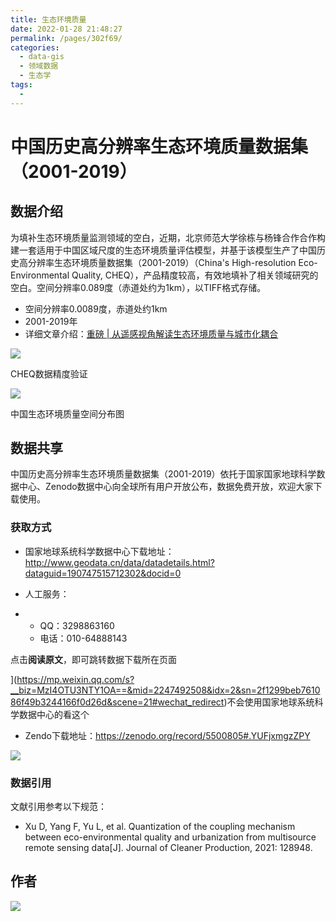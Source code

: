 ```yaml
---
title: 生态环境质量
date: 2022-01-28 21:48:27
permalink: /pages/302f69/
categories:
  - data-gis
  - 领域数据
  - 生态学
tags:
  - 
---
```

# 中国历史高分辨率生态环境质量数据集（2001-2019）

## 数据介绍

为填补生态环境质量监测领域的空白，近期，北京师范大学徐栋与杨锋合作合作构建一套适用于中国区域尺度的生态环境质量评估模型，并基于该模型生产了中国历史高分辨率生态环境质量数据集（2001-2019）（China's High-resolution Eco-Environmental Quality, CHEQ），产品精度较高，有效地填补了相关领域研究的空白。空间分辨率0.089度（赤道处约为1km），以TIFF格式存储。

- 空间分辨率0.0089度，赤道处约1km
- 2001-2019年
- 详细文章介绍：[重磅 | 从遥感视角解读生态环境质量与城市化耦合](https://mp.weixin.qq.com/s?__biz=MzI4OTU3NTY1OA==&mid=2247494829&idx=1&sn=97adeb7e446e064e0d06ccab0ed2ed86&scene=21#wechat_redirect)

![](http://pics.landcover100.com/pics//image/20220128215146.png)

CHEQ数据精度验证

![](http://pics.landcover100.com/pics//image/微信截图_20220128215304.jpg)

中国生态环境质量空间分布图

## 数据共享

中国历史高分辨率生态环境质量数据集（2001-2019）依托于国家国家地球科学数据中心、Zenodo数据中心向全球所有用户开放公布，数据免费开放，欢迎大家下载使用。

### 获取方式

- 国家地球系统科学数据中心下载地址：http://www.geodata.cn/data/datadetails.html?dataguid=190747515712302&docid=0

- 人工服务：

- - QQ：3298863160
  - 电话：010-64888143

点击**阅读原文**，即可跳转数据下载所在页面

](https://mp.weixin.qq.com/s?__biz=MzI4OTU3NTY1OA==&mid=2247492508&idx=2&sn=2f1299beb761086f49b3244166f0d26d&scene=21#wechat_redirect)不会使用国家地球系统科学数据中心的看这个

- Zendo下载地址：https://zenodo.org/record/5500805#.YUFjxmgzZPY

![](http://pics.landcover100.com/pics//image/20220128215400.png)

### 数据引用

文献引用参考以下规范：

- Xu D, Yang F, Yu L, et al. Quantization of the coupling mechanism between eco-environmental quality and urbanization from multisource remote sensing data[J]. Journal of Cleaner Production, 2021: 128948.

## 作者

![](http://pics.landcover100.com/pics//img/202201281759734.png)
